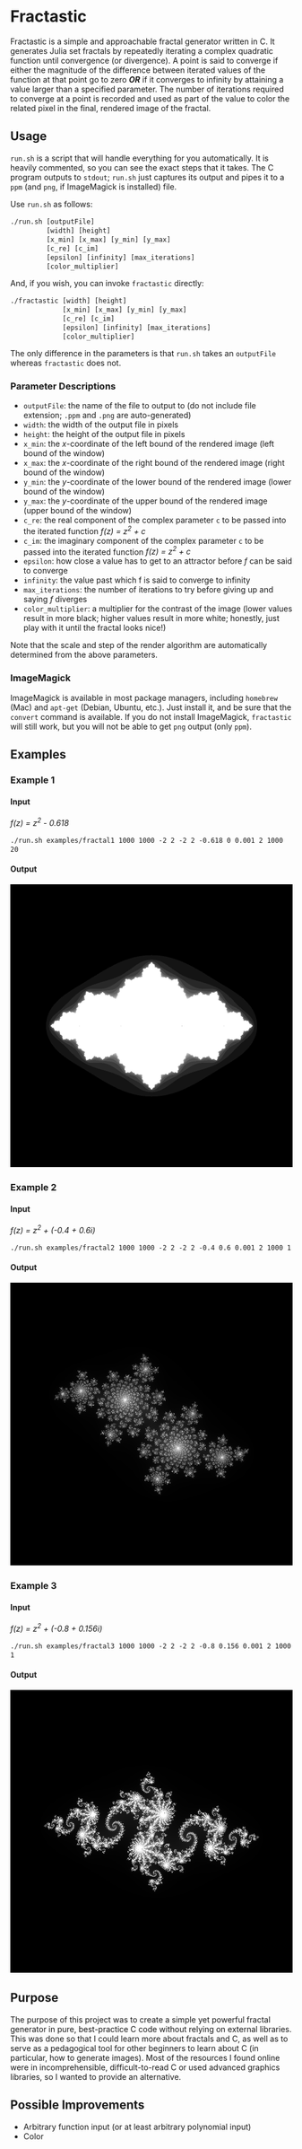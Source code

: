 # Fractastic
Fractastic is a simple and approachable fractal generator written in C. It generates Julia set fractals by repeatedly iterating a complex quadratic function until convergence (or divergence). A point is said to converge if either the magnitude of the difference between iterated values of the function at that point go to zero ***OR*** if it converges to infinity by attaining a value larger than a specified parameter. The number of iterations required to converge at a point is recorded and used as part of the value to color the related pixel in the final, rendered image of the fractal.

## Usage
`run.sh` is a script that will handle everything for you automatically. It is heavily commented, so you can see the exact steps that it takes. The C program outputs to `stdout`; `run.sh` just captures its output and pipes it to a `ppm` (and `png`, if ImageMagick is installed) file.

Use `run.sh` as follows:
```
./run.sh [outputFile]
         [width] [height]
         [x_min] [x_max] [y_min] [y_max]
         [c_re] [c_im]
         [epsilon] [infinity] [max_iterations]
         [color_multiplier]
```

And, if you wish, you can invoke `fractastic` directly:
```
./fractastic [width] [height]
             [x_min] [x_max] [y_min] [y_max]
             [c_re] [c_im]
             [epsilon] [infinity] [max_iterations]
             [color_multiplier]
```

The only difference in the parameters is that `run.sh` takes an `outputFile` whereas `fractastic` does not.

### Parameter Descriptions

* `outputFile`: the name of the file to output to (do not include file extension; `.ppm` and `.png` are auto-generated)
* `width`: the width of the output file in pixels
* `height`: the height of the output file in pixels
* `x_min`: the *x*-coordinate of the left bound of the rendered image (left bound of the window)
* `x_max`: the *x*-coordinate of the right bound of the rendered image (right bound of the window)
* `y_min`: the *y*-coordinate of the lower bound of the rendered image (lower bound of the window)
* `y_max`: the *y*-coordinate of the upper bound of the rendered image (upper bound of the window)
* `c_re`: the real component of the complex parameter `c` to be passed into the iterated function *f(z) = z<sup>2</sup> + c*
* `c_im`: the imaginary component of the complex parameter `c` to be passed into the iterated function *f(z) = z<sup>2</sup> + c*
* `epsilon`: how close a value has to get to an attractor before *f* can be said to converge
* `infinity`: the value past which f is said to converge to infinity
* `max_iterations`: the number of iterations to try before giving up and saying *f* diverges
* `color_multiplier`: a multiplier for the contrast of the image (lower values result in more black; higher values result in more white; honestly, just play with it until the fractal looks nice!)

Note that the scale and step of the render algorithm are automatically determined from the above parameters.

### ImageMagick
ImageMagick is available in most package managers, including `homebrew` (Mac) and `apt-get` (Debian, Ubuntu, etc.). Just install it, and be sure that the `convert` command is available. If you do not install ImageMagick, `fractastic` will still work, but you will not be able to get `png` output (only `ppm`).

## Examples

### Example 1

#### Input

*f(z) = z<sup>2</sup> - 0.618*

```
./run.sh examples/fractal1 1000 1000 -2 2 -2 2 -0.618 0 0.001 2 1000 20
```

#### Output

![Fractal 1](/examples/fractal1.png?raw=true "Fractal 1")

### Example 2

#### Input

*f(z) = z<sup>2</sup> + (-0.4 + 0.6i)*

```
./run.sh examples/fractal2 1000 1000 -2 2 -2 2 -0.4 0.6 0.001 2 1000 1
```

#### Output

![Fractal 2](/examples/fractal2.png?raw=true "Fractal 2")

### Example 3

#### Input

*f(z) = z<sup>2</sup> + (-0.8 + 0.156i)*

```
./run.sh examples/fractal3 1000 1000 -2 2 -2 2 -0.8 0.156 0.001 2 1000 1
```

#### Output

![Fractal 3](/examples/fractal3.png?raw=true "Fractal 3")

## Purpose

The purpose of this project was to create a simple yet powerful fractal generator in pure, best-practice C code without relying on external libraries. This was done so that I could learn more about fractals and C, as well as to serve as a pedagogical tool for other beginners to learn about C (in particular, how to generate images). Most of the resources I found online were in incomprehensible, difficult-to-read C or used advanced graphics libraries, so I wanted to provide an alternative.

## Possible Improvements

* Arbitrary function input (or at least arbitrary polynomial input)
* Color
